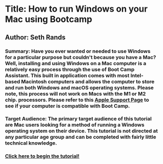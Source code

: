 # Title: How to run Windows on your Mac using Bootcamp

## Author: Seth Rands

### Summary: Have you ever wanted or needed to use Windows for a particular purpose but couldn't because you have a Mac? Well, installing and using Windows on a Mac computer is a relatively easy process through the use of Boot Camp Assistant. This built in application comes with most Intel-based Macintosh computers and allows the computer to store and run both Windows and macOS operating systems. Please note, this process will not work on Macs with the M1 or M2 chip. processors. Please refer to this [Apple Support Page](https://support.apple.com/en-us/HT201468) to see if your computer is compatible with Boot Camp.

### Target Audience: The primary target audience of this tutorial are Mac users looking for a method of running a Windows operating system on their device. This tutorial is not directed at any particular age group and can be completed with fairly little technical knowledge.

### [Click here to begin the tutorial!](TUTORIAL.md)
